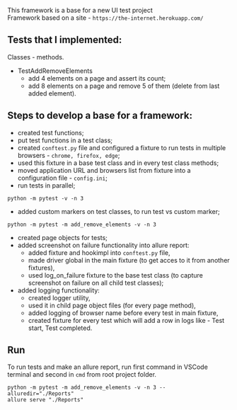 This framework is a base for a new UI test project  
Framework based on a site - ```https://the-internet.herokuapp.com/```

## Tests that I implemented:
Classes - methods.
* TestAddRemoveElements
    + add 4 elements on a page and assert its count;
    + add 8 elements on a page and remove 5 of them (delete from last added element).

## Steps to develop a base for a framework:
* created test functions;
* put test functions in a test class;
* created ```conftest.py``` file and configured a fixture to run tests in multiple browsers - ```chrome, firefox, edge```;
* used this fixture in a base test class and in every test class methods;
* moved application URL and browsers list from fixture into a configuration file - ```config.ini```;
* run tests in parallel;
```
python -m pytest -v -n 3
```
* added custom markers on test classes, to run test vs custom marker;
```
python -m pytest -m add_remove_elements -v -n 3
```
* created page objects for tests;
* added screenshot on failure functionality into allure report:
    + added fixture and hookimpl into ```conftest.py``` file,
    + made driver global in the main fixture (to get acces to it from another fixtures),
    + used log_on_failure fixture to the base test class (to capture screenshot on failure on all child test classes);
* added logging functionality:
    + created logger utility,
    + used it in child page object files (for every page method),
    + added logging of browser name before every test in main fixture,
    + created fixture for every test which will add a row in logs like - Test start, Test completed.

## Run
To run tests and make an allure report, run first command in VSCode terminal and second in ```cmd``` from root project folder.
```
python -m pytest -m add_remove_elements -v -n 3 --alluredir="./Reports"
allure serve "./Reports"
```